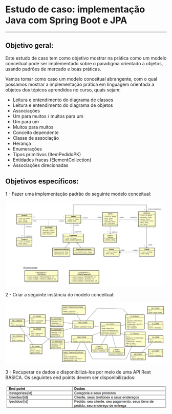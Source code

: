 # Estudo de caso: implementação Java com Spring Boot e JPA
<hr>

## Objetivo geral:

<p>
    Este estudo de caso tem como objetivo mostrar na prática como um modelo conceitual pode ser implementado
sobre o paradigma orientado a objetos, usando padrões de mercado e boas práticas.
</p>

<p>
    Vamos tomar como caso um modelo conceitual abrangente, com o qual possamos mostrar a implementação prática
em linguagem orientada a objetos dos tópicos aprendidos no curso, quais sejam:

</p>

- Leitura e entendimento do diagrama de classes
- Leitura e entendimento do diagrama de objetos
- Associações
- Um para muitos / muitos para um
- Um para um
- Muitos para muitos
- Conceito dependente
- Classe de associação
- Herança
- Enumerações
- Tipos primitivos (ItemPedidoPK)
- Entidades fracas (ElementCollection)
- Associações direcionadas

## Objetivos específicos:

1 - Fazer uma implementação padrão do seguinte modelo conceitual:

![img.png](img.png)

2 - Criar a seguinte instância do modelo conceitual:

![img_1.png](img_1.png)

3 - Recuperar os dados e disponibilizá-los por meio de uma API Rest BÁSICA. Os seguintes end points devem ser disponibilizados:

![img_2.png](img_2.png)
